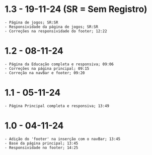 # 1.3 - 19-11-24 (SR = Sem Registro)
    - Página de jogos; SR:SR
    - Responsividade da página de jogos; SR:SR
    - Correções na responsividade do footer; 12:22

# 1.2 - 08-11-24
    - Página da Educação completa e responsiva; 09:06
    - Correções na página principal; 09:15
    - Correção na navBar e footer; 09:20

# 1.1 - 05-11-24
    - Página Principal completa e responsiva; 13:49

# 1.0 - 04-11-24
    - Adição do 'footer' na inserção com o navBar; 13:45
    - Base da página principal; 13:45
    - Responsividade no footer; 14:25